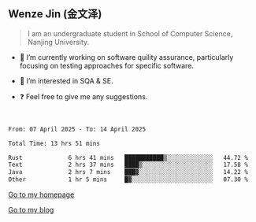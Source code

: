 ## Wenze Jin (金文泽)

> I am an undergraduate student in School of Computer Science, Nanjing University.

- 🔭 I’m currently working on software quility assurance, particularly focusing on testing approaches for specific software.
  
- 🌱 I’m interested in SQA & SE.
  
- ❓ Feel free to give me any suggestions.  

<br>  

<!--START_SECTION:waka-->

```txt
From: 07 April 2025 - To: 14 April 2025

Total Time: 13 hrs 51 mins

Rust             6 hrs 41 mins   ███████████▒░░░░░░░░░░░░░   44.72 %
Text             2 hrs 37 mins   ████▒░░░░░░░░░░░░░░░░░░░░   17.58 %
Java             2 hrs 7 mins    ███▓░░░░░░░░░░░░░░░░░░░░░   14.22 %
Other            1 hr 5 mins     █▓░░░░░░░░░░░░░░░░░░░░░░░   07.30 %
```

<!--END_SECTION:waka-->

[Go to my homepage](https://wenzejin.github.io)

[Go to my blog](https://wenzejin.notion.site/Wenze-Jin-s-Blog-1635e9fa7b6d80b3adcedfacc74aa717?pvs=4)
